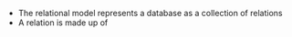 - The relational model represents a database as a collection of relations
- A relation is made up of 